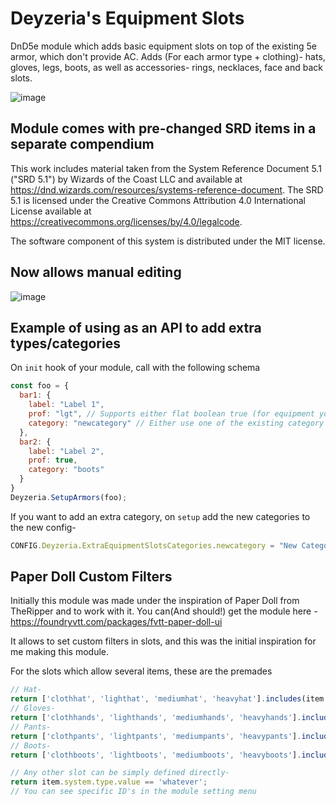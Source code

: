 # Deyzeria's Equipment Slots
DnD5e module which adds basic equipment slots on top of the existing 5e armor, which don't provide AC. Adds (For each armor type + clothing)- hats, gloves, legs, boots, as well as accessories- rings, necklaces, face and back slots.

![image](https://github.com/user-attachments/assets/81892de9-ce4f-46ba-b61b-730d06b4126a)

## Module comes with pre-changed SRD items in a separate compendium
This work includes material taken from the System Reference Document 5.1 ("SRD 5.1") by Wizards of the Coast LLC and available at https://dnd.wizards.com/resources/systems-reference-document. The SRD 5.1 is licensed under the Creative Commons Attribution 4.0 International License available at https://creativecommons.org/licenses/by/4.0/legalcode.

The software component of this system is distributed under the MIT license.

## Now allows manual editing
![image](https://github.com/user-attachments/assets/539dab03-96bf-4dac-bc9a-a8e7a8956253)

## Example of using as an API to add extra types/categories
On `init` hook of your module, call with the following schema
```javascript
const foo = {
  bar1: {
    label: "Label 1",
    prof: "lgt", // Supports either flat boolean true (for equipment you are always proficient in) or proficiency types- 'lgt'/'med'/'hvy'
    category: "newcategory" // Either use one of the existing category id's- helmet, pants, gloves, boots, extraslots or add extra ones as will be described afterwards
  },
  bar2: {
    label: "Label 2",
    prof: true,
    category: "boots"
  }
}
Deyzeria.SetupArmors(foo);
```

If you want to add an extra category, on `setup` add the new categories to the new config-
```javascript
CONFIG.Deyzeria.ExtraEquipmentSlotsCategories.newcategory = "New Category";
```

## Paper Doll Custom Filters
Initially this module was made under the inspiration of Paper Doll from TheRipper and to work with it. You can(And should!) get the module here - https://foundryvtt.com/packages/fvtt-paper-doll-ui

It allows to set custom filters in slots, and this was the initial inspiration for me making this module.

For the slots which allow several items, these are the premades
```javascript
// Hat-
return ['clothhat', 'lighthat', 'mediumhat', 'heavyhat'].includes(item.system.type.value);
// Gloves-
return ['clothhands', 'lighthands', 'mediumhands', 'heavyhands'].includes(item.system.type.value);
// Pants-
return ['clothpants', 'lightpants', 'mediumpants', 'heavypants'].includes(item.system.type.value);
// Boots-
return ['clothboots', 'lightboots', 'mediumboots', 'heavyboots'].includes(item.system.type.value);

// Any other slot can be simply defined directly-
return item.system.type.value == 'whatever';
// You can see specific ID's in the module setting menu
```
